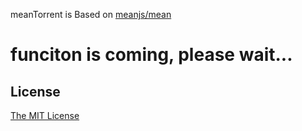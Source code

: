 meanTorrent is Based on [meanjs/mean](https://github.com/meanjs/mean)


funciton is coming, please wait...
==================================

## License
[The MIT License](LICENSE.md)
